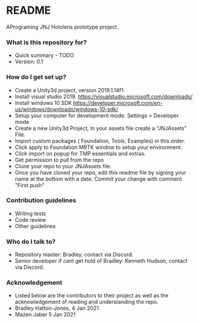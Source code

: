 # README #

APrograming JNJ Hololens prototype project. 

### What is this repository for? ###

* Quick summary - TODO
* Version: 0.1

### How do I get set up? ###

* Create a Unity3d project, version 2019.1.14f1
* Install visual studio 2019. https://visualstudio.microsoft.com/downloads/
* Install windows 10 SDK https://developer.microsoft.com/en-us/windows/downloads/windows-10-sdk/
* Setup your computer for development mode. Settings > Developer mode
* Create a new Unity3d Project, In your assets file create a "JNJAssets" File. 
* Import custom packages ( Foundation, Tools, Examples) in this order. 
* Click apply to Foundation MRTK window to setup your environment.
* Click import on popup for TMP essentials and extras.
* Get permission to pull from the repo
* Clone your repo to your JNJAssets file.
* Once you have cloned your repo, edit this readme file by signing your name at the bottom with a date. Commit your change with comment "First push"

### Contribution guidelines ###

* Writing tests
* Code review
* Other guidelines

### Who do I talk to? ###

* Repository master: Bradley, contact via Discord.
* Senior developer if cant get hold of Bradley: Kenneth Hudson, contact via Discord. 

### Acknowledgement ###
* Listed below are the contributors to their project as well as the acknowledgement of reading and understanding the repo.
* Bradley Hatton-Jones, 4 Jan 2021
* Mazen Jaber 5 Jan 2021